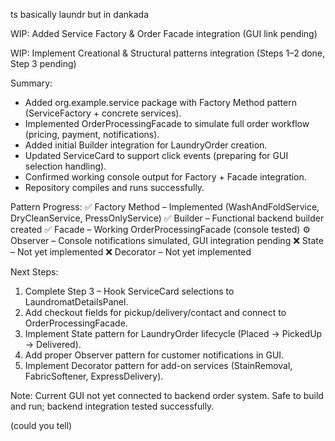 ts basically laundr but in dankada

WIP: Added Service Factory & Order Facade integration (GUI link pending)

WIP: Implement Creational & Structural patterns integration (Steps 1–2 done, Step 3 pending)

Summary:
- Added org.example.service package with Factory Method pattern (ServiceFactory + concrete services).
- Implemented OrderProcessingFacade to simulate full order workflow (pricing, payment, notifications).
- Added initial Builder integration for LaundryOrder creation.
- Updated ServiceCard to support click events (preparing for GUI selection handling).
- Confirmed working console output for Factory + Facade integration.
- Repository compiles and runs successfully.

Pattern Progress:
✅ Factory Method – Implemented (WashAndFoldService, DryCleanService, PressOnlyService)
✅ Builder – Functional backend builder created
✅ Facade – Working OrderProcessingFacade (console tested)
⚙️ Observer – Console notifications simulated, GUI integration pending
❌ State – Not yet implemented
❌ Decorator – Not yet implemented

Next Steps:
1. Complete Step 3 – Hook ServiceCard selections to LaundromatDetailsPanel.
2. Add checkout fields for pickup/delivery/contact and connect to OrderProcessingFacade.
3. Implement State pattern for LaundryOrder lifecycle (Placed → PickedUp → Delivered).
4. Add proper Observer pattern for customer notifications in GUI.
5. Implement Decorator pattern for add-on services (StainRemoval, FabricSoftener, ExpressDelivery).

Note:
Current GUI not yet connected to backend order system.
Safe to build and run; backend integration tested successfully.


(could you tell)
